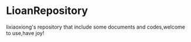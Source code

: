 # LioanRepository
lixiaoxiong's repository that include some documents and codes,welcome to use,have joy!
